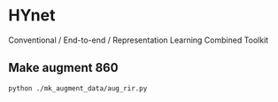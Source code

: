 # HYnet
Conventional / End-to-end / Representation Learning Combined Toolkit

## Make augment 860 
```bash
python ./mk_augment_data/aug_rir.py
```

